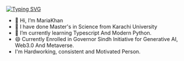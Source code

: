 [![Typing SVG](https://readme-typing-svg.demolab.com?font=Fira+Code&size=16&pause=1000&color=F73692&center=true&random=false&width=435&lines=Hi%2C+I'm++Maria+Khan;Always+Learning+New+Things;Passionate+to+become+a+Successful+Developer;Currently+Learning+Advanced+Programming+)](https://git.io/typing-svg)


- 👋 Hi, I’m MariaKhan
- 👀 I have done Master's in Science from Karachi University
- 🌱 I’m currently learning Typescript And Modern Python.
- 😄 Currently Enrolled in Governor Sindh Initiative for Generative AI, Web3.0 And Metaverse.
-    I'm Hardworking, consistent and Motivated Person.


<!---
MariaKhan10/MariaKhan10 is a ✨ special ✨ repository because its `README.md` (this file) appears on your GitHub profile.
You can click the Preview link to take a look at your changes.
--->
